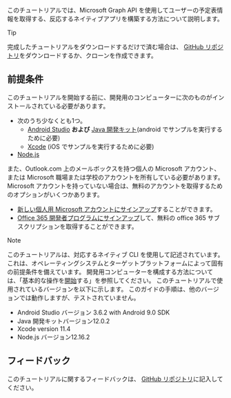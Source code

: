 <!-- markdownlint-disable MD002 MD041 -->

このチュートリアルでは、Microsoft Graph API を使用してユーザーの予定表情報を取得する、反応するネイティブアプリを構築する方法について説明します。

> [!TIP]
> 完成したチュートリアルをダウンロードするだけで済む場合は、 [GitHub リポジトリ](https://github.com/microsoftgraph/msgraph-training-react-native)をダウンロードするか、クローンを作成できます。

## <a name="prerequisites"></a>前提条件

このチュートリアルを開始する前に、開発用のコンピューターに次のものがインストールされている必要があります。

- 次のうち少なくとも1つ。
  - [Android Studio](https://developer.android.com/studio/) **および** [Java 開発キット](https://jdk.java.net)(android でサンプルを実行するために必要)
  - [Xcode](https://developer.apple.com/xcode/) (iOS でサンプルを実行するために必要)
- [Node.js](https://nodejs.org)

また、Outlook.com 上のメールボックスを持つ個人の Microsoft アカウント、または Microsoft 職場または学校のアカウントを所有している必要があります。 Microsoft アカウントを持っていない場合は、無料のアカウントを取得するためのオプションがいくつかあります。

- [新しい個人用 Microsoft アカウントにサインアップ](https://signup.live.com/signup?wa=wsignin1.0&rpsnv=12&ct=1454618383&rver=6.4.6456.0&wp=MBI_SSL_SHARED&wreply=https://mail.live.com/default.aspx&id=64855&cbcxt=mai&bk=1454618383&uiflavor=web&uaid=b213a65b4fdc484382b6622b3ecaa547&mkt=E-US&lc=1033&lic=1)することができます。
- [Office 365 開発者プログラムにサインアップ](https://developer.microsoft.com/office/dev-program)して、無料の office 365 サブスクリプションを取得することができます。

> [!NOTE]
> このチュートリアルは、対応するネイティブ CLI を使用して記述されています。これは、オペレーティングシステムとターゲットプラットフォームによって固有の前提条件を備えています。 開発用コンピューターを構成する方法については、「基本的な操作を[開始](https://reactnative.dev/docs/environment-setup)する」を参照してください。 このチュートリアルで使用されているバージョンを以下に示します。 このガイドの手順は、他のバージョンでは動作しますが、テストされていません。
>
> - Android Studio バージョン 3.6.2 with Android 9.0 SDK
> - Java 開発キットバージョン12.0.2
> - Xcode version 11.4
> - Node.js バージョン12.16.2

## <a name="feedback"></a>フィードバック

このチュートリアルに関するフィードバックは、 [GitHub リポジトリ](https://github.com/microsoftgraph/msgraph-training-react-native)に記入してください。
